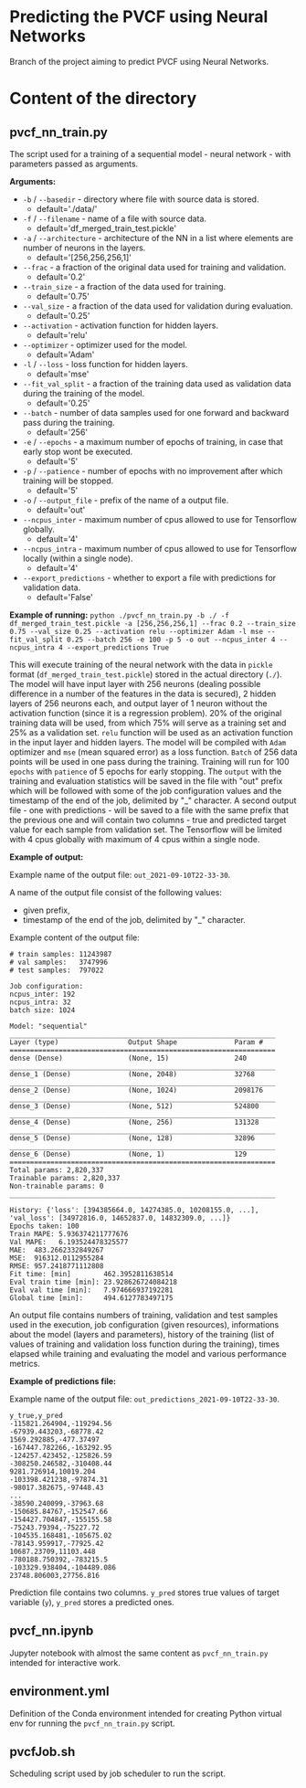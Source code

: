 # Predicting the PVCF using Neural Networks

Branch of the project aiming to predict PVCF using Neural Networks.

# Content of the directory

## pvcf_nn_train.py

The script used for a training of a sequential model - neural network - with parameters passed as arguments.

**Arguments:**
- `-b` / `--basedir` - directory where file with source data is stored.
  - default='./data/'
- `-f` / `--filename` - name of a file with source data.
  - default='df_merged_train_test.pickle'
- `-a` / `--architecture` - architecture of the NN in a list where elements are number of neurons in the layers.
  - default='[256,256,256,1]'
- `--frac` - a fraction of the original data used for training and validation.
  - default='0.2'
- `--train_size` - a fraction of the data used for training.
  - default='0.75'
- `--val_size` - a fraction of the data used for validation during evaluation.
  - default='0.25'
- `--activation` - activation function for hidden layers.
  - default='relu'
- `--optimizer` - optimizer used for the model.
  - default='Adam'
- `-l` / `--loss` - loss function for hidden layers.
  - default='mse'
- `--fit_val_split` - a fraction of the training data used as validation data during the training of the model.
  - default='0.25'
- `--batch` - number of data samples used for one forward and backward pass during the training.
  - default='256'
- `-e` / `--epochs` - a maximum number of epochs of training, in case that early stop wont be executed.
  - default='5'
- `-p` / `--patience` - number of epochs with no improvement after which training will be stopped.
  - default='5'
- `-o` / `--output_file` - prefix of the name of a output file.
  - default='out'
- `--ncpus_inter` - maximum number of cpus allowed to use for Tensorflow globally.
  - default='4'
- `--ncpus_intra` - maximum number of cpus allowed to use for Tensorflow locally (within a single node).
  - default='4'
- `--export_predictions` - whether to export a file with predictions for validation data.
  - default='False'

**Example of running:**
`python ./pvcf_nn_train.py -b ./ -f df_merged_train_test.pickle -a [256,256,256,1] --frac 0.2 --train_size 0.75 --val_size 0.25 --activation relu --optimizer Adam -l mse --fit_val_split 0.25 --batch 256 -e 100 -p 5 -o out --ncpus_inter 4 --ncpus_intra 4 --export_predictions True`

This will execute training of the neural network with the data in `pickle` format (`df_merged_train_test.pickle`) stored in the actual directory (`./`). The model will have input layer with 256 neurons (dealing possible difference in a number of the features in the data is secured), 2 hidden layers of 256 neurons each, and output layer of 1 neuron without the activation function (since it is a regression problem). 20% of the original training data will be used, from which 75% will serve as a training set and 25% as a validation set. `relu` function will be used as an activation function in the input layer and hidden layers. The model will be compiled with `Adam` optimizer and `mse` (mean squared error) as a loss function. `Batch` of 256 data points will be used in one pass during the training. Training will run for 100 `epochs` with `patience` of 5 epochs for early stopping. The `output` with the training and evaluation statistics will be saved in the file with "out" prefix which will be followed with some of the job configuration values and the timestamp of the end of the job, delimited by "_" character. A second output file - one with predictions - will be saved to a file with the same prefix that the previous one and will contain two columns - true and predicted target value for each sample from validation set. The Tensorflow will be limited with 4 cpus globally with maximum of 4 cpus within a single node.

**Example of output:**

Example name of the output file: `out_2021-09-10T22-33-30`.

A name of the output file consist of the following values:
- given prefix,
- timestamp of the end of the job,
delimited by "_" character.

Example content of the output file:
```
# train samples: 11243987
# val samples:   3747996
# test samples:  797022

Job configuration:
ncpus_inter: 192
ncpus_intra: 32
batch size: 1024

Model: "sequential"
_________________________________________________________________
Layer (type)                 Output Shape              Param #   
=================================================================
dense (Dense)                (None, 15)                240       
_________________________________________________________________
dense_1 (Dense)              (None, 2048)              32768     
_________________________________________________________________
dense_2 (Dense)              (None, 1024)              2098176   
_________________________________________________________________
dense_3 (Dense)              (None, 512)               524800    
_________________________________________________________________
dense_4 (Dense)              (None, 256)               131328    
_________________________________________________________________
dense_5 (Dense)              (None, 128)               32896     
_________________________________________________________________
dense_6 (Dense)              (None, 1)                 129       
=================================================================
Total params: 2,820,337
Trainable params: 2,820,337
Non-trainable params: 0
_________________________________________________________________

History: {'loss': [394385664.0, 14274385.0, 10208155.0, ...], 'val_loss': [34972816.0, 14652837.0, 14832309.0, ...]}
Epochs taken: 100
Train MAPE: 5.936374211777676
Val MAPE:   6.193524478325577
MAE:  483.2662332849267
MSE:  916312.0112955284
RMSE: 957.2418771112808
Fit time: [min]        462.3952811638514
Eval train time [min]: 23.928626724084218
Eval val time [min]:   7.974666937192281
Global time [min]:     494.6127783497175
```

An output file contains numbers of training, validation and test samples used in the execution, job configuration (given resources), informations about the model (layers and parameters), history of the training (list of values of training and validation loss function during the training), times elapsed while training and evaluating the model and various performance metrics.

**Example of predictions file:**

Example name of the output file: `out_predictions_2021-09-10T22-33-30`.

```
y_true,y_pred
-115821.264904,-119294.56
-67939.443203,-68778.42
1569.292885,-477.37497
-167447.782266,-163292.95
-124257.423452,-125826.59
-308250.246582,-310408.44
9281.726914,10019.204
-103398.421238,-97874.31
-98017.382675,-97448.43
...
-38590.240099,-37963.68
-150685.84767,-152547.66
-154427.704847,-155155.58
-75243.79394,-75227.72
-104535.168481,-105675.02
-78143.959917,-77925.42
10687.23709,11103.448
-780188.750392,-783215.5
-103329.938404,-104489.086
23748.806003,27756.816
```

Prediction file contains two columns. `y_pred` stores true values of target variable (`y`), `y_pred` stores a predicted ones.

## pvcf_nn.ipynb

Jupyter notebook with almost the same content as `pvcf_nn_train.py` intended for interactive work.

## environment.yml

Definition of the Conda environment intended for creating Python virtual env for running the `pvcf_nn_train.py` script.

## pvcfJob.sh

Scheduling script used by job scheduler to run the script.
